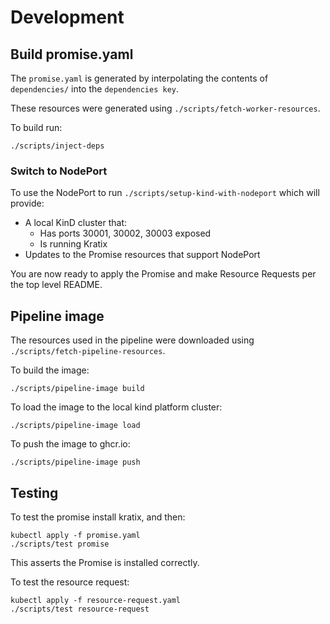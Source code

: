 # Development

## Build promise.yaml
The `promise.yaml` is generated by interpolating the contents of `dependencies/` into
the `dependencies key`.

These resources were generated using `./scripts/fetch-worker-resources`.

To build run:

```
./scripts/inject-deps
```

### Switch to NodePort

To use the NodePort to run `./scripts/setup-kind-with-nodeport` which will provide:

* A local KinD cluster that:
    * Has ports 30001, 30002, 30003 exposed
    * Is running Kratix
* Updates to the Promise resources that support NodePort

You are now ready to apply the Promise and make Resource Requests per the top level README.

## Pipeline image

The resources used in the pipeline were downloaded using `./scripts/fetch-pipeline-resources`.


To build the image:
```
./scripts/pipeline-image build
```

To load the image to the local kind platform cluster:
```
./scripts/pipeline-image load
```

To push the image to ghcr.io:
```
./scripts/pipeline-image push
```

## Testing
To test the promise install kratix, and then:
```
kubectl apply -f promise.yaml
./scripts/test promise
```

This asserts the Promise is installed correctly.

To test the resource request:
```
kubectl apply -f resource-request.yaml
./scripts/test resource-request
```
